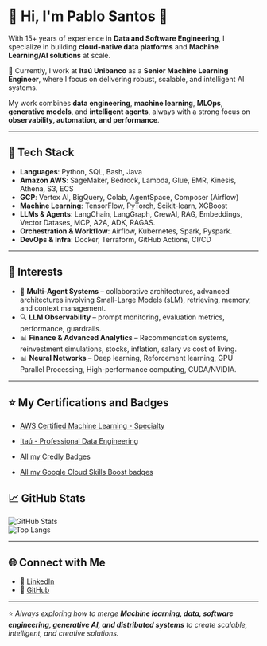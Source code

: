 # 👋 Hi, I'm Pablo Santos 👋

With 15+ years of experience in **Data and Software Engineering**, I specialize in building **cloud-native data platforms** and **Machine Learning/AI solutions** at scale. 

🚀 Currently, I work at **Itaú Unibanco** as a **Senior Machine Learning Engineer**, where I focus on delivering robust, scalable, and intelligent AI systems.  

My work combines **data engineering**, **machine learning**, **MLOps**, **generative models**, and **intelligent agents**, always with a strong focus on **observability, automation, and performance**.  

---

## 🔧 Tech Stack  

- **Languages**: Python, SQL, Bash, Java  
- **Amazon AWS**: SageMaker, Bedrock, Lambda, Glue, EMR, Kinesis, Athena, S3, ECS  
- **GCP**: Vertex AI, BigQuery, Colab, AgentSpace, Composer (Airflow)  
- **Machine Learning**: TensorFlow, PyTorch, Scikit-learn, XGBoost  
- **LLMs & Agents**: LangChain, LangGraph, CrewAI, RAG, Embeddings, Vector Datases, MCP, A2A, ADK, RAGAS. 
- **Orchestration & Workflow**: Airflow, Kubernetes, Spark, Pyspark. 
- **DevOps & Infra**: Docker, Terraform, GitHub Actions, CI/CD  

---

## 📌 Interests  

- 🤖 **Multi-Agent Systems** – collaborative architectures, advanced architectures involving Small-Large Models (sLM), retrieving, memory, and context management.
- 🔍 **LLM Observability** – prompt monitoring, evaluation metrics, performance, guardrails. 
- 📊 **Finance & Advanced Analytics** – Recommendation systems, reinvestment simulations, stocks, inflation, salary vs cost of living.
- 📊 **Neural Networks** – Deep learning, Reforcement learning, GPU Parallel Processing, High-performance computing, CUDA/NVIDIA. 

---

## ⭐️ My Certifications and Badges

- [AWS Certified Machine Learning - Specialty](https://www.credly.com/badges/2bcedd71-0b4f-47b1-b2c4-1b7d26d76924)
- [Itaú - Professional Data Engineering](https://www.credly.com/badges/83e79fa7-ddf8-4307-a3eb-1380a954e03a)

- [All my Credly Badges](https://www.credly.com/users/pablosls/badges#credly)
- [All my Google Cloud Skills Boost badges](https://www.cloudskillsboost.google/profile/badges)

## 📈 GitHub Stats  

![GitHub Stats](https://github-readme-stats.vercel.app/api?username=pablosls&show_icons=true&theme=tokyonight)  
![Top Langs](https://github-readme-stats.vercel.app/api/top-langs/?username=pablosls&layout=compact&theme=tokyonight)  

---

## 🌐 Connect with Me  

- 💼 [LinkedIn](https://www.linkedin.com/in/pablobrasil/)  
- 🐙 [GitHub](https://github.com/pablosls)  

---

⭐️ _Always exploring how to merge **Machine learning, data, software engineering, generative AI, and distributed systems** to create scalable, intelligent, and creative solutions._

